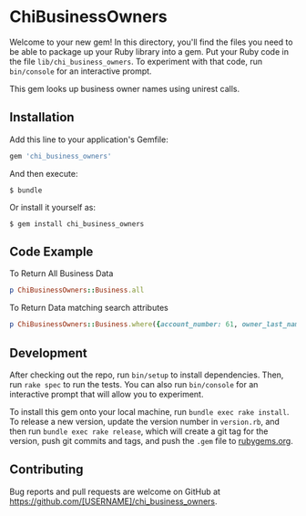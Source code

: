 # ChiBusinessOwners

Welcome to your new gem! In this directory, you'll find the files you need to be able to package up your Ruby library into a gem. Put your Ruby code in the file `lib/chi_business_owners`. To experiment with that code, run `bin/console` for an interactive prompt.

This gem looks up business owner names using unirest calls.

## Installation

Add this line to your application's Gemfile:

```ruby
gem 'chi_business_owners'
```

And then execute:

    $ bundle

Or install it yourself as:

    $ gem install chi_business_owners

## Code Example

To Return All Business Data
``` ruby
p ChiBusinessOwners::Business.all
```

To Return Data matching search attributes
``` ruby
p ChiBusinessOwners::Business.where({account_number: 61, owner_last_name: "kelly"})
```

## Development

After checking out the repo, run `bin/setup` to install dependencies. Then, run `rake spec` to run the tests. You can also run `bin/console` for an interactive prompt that will allow you to experiment.

To install this gem onto your local machine, run `bundle exec rake install`. To release a new version, update the version number in `version.rb`, and then run `bundle exec rake release`, which will create a git tag for the version, push git commits and tags, and push the `.gem` file to [rubygems.org](https://rubygems.org).

## Contributing

Bug reports and pull requests are welcome on GitHub at https://github.com/[USERNAME]/chi_business_owners.

